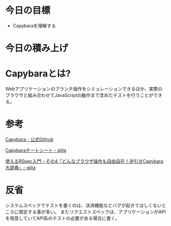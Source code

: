 # 今日の目標

- Capybaraを理解する

# 今日の積み上げ

# Capybaraとは?

Webアプリケーションのブランチ操作をシミュレーションできるほか、実際のブラウザと組み合わせてJavaScriptの動作まで含めたテストを行うことができる。

# 参考

[Capybara - 公式Github](https://github.com/teamcapybara/capybara#matching)

[Capybaraチートシート - qiita](https://qiita.com/morrr/items/0e24251c049180218db4)

[使えるRSpec入門・その4「どんなブラウザ操作も自由自在！逆引きCapybara大辞典」- qiita](https://qiita.com/jnchito/items/607f956263c38a5fec24)

# 反省

システムスペックでテストを書くのは、決済機能などバグが起きてほしくないところに限定する事が多い。
またリクエストスペックは、アプリケーションがAPIを用意していてAPI系のテストの必要がある場合に書く。

